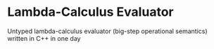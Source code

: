 # Lambda-Calculus Evaluator
Untyped lambda-calculus evaluator (big-step operational semantics) written in C++ in one day
